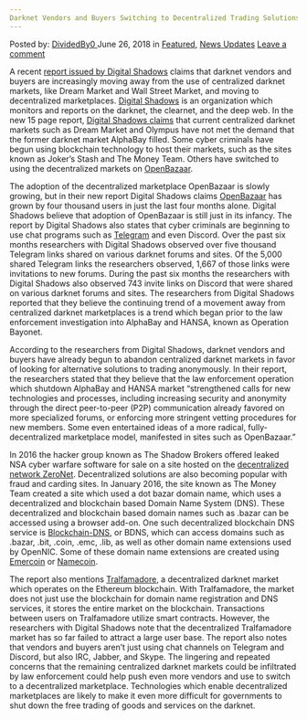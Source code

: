 ```yaml
---
Darknet Vendors and Buyers Switching to Decentralized Trading Solutions
---
```

<article class="post-listing post-26146 post type-post status-publish format-standard has-post-thumbnail hentry 
 tag-buyers tag-decentralized tag-solutions tag-switching tag-trading tag-vendors">
<div class="post-inner">
<span>Posted by: <a href="https://www.deepdotweb.com/author/dividedby0/" title="">DividedBy0 </a></span>
<span>June 26, 2018</span>
<span>in <a href="https://www.deepdotweb.com/category/deepdot-news/" rel="category tag">Featured</a>, <a href="https://www.deepdotweb.com/category/news-updates/" rel="category tag">News Updates</a></span>
<span><a href="https://www.deepdotweb.com/2018/06/26/darknet-vendors-and-buyers-switching-to-decentralized-trading-solutions/#respond">Leave a comment</a></span>


<p>A recent <a href="https://info.digitalshadows.com/SeizeandDesistReport-Reg.html">report issued by Digital Shadows</a> claims that darknet vendors and buyers are increasingly moving away from the use of centralized darknet markets, like Dream Market and Wall Street Market, and moving to decentralized marketplaces. <a href="https://www.digitalshadows.com/about-us/">Digital Shadows</a> is an organization which monitors and reports on the darknet, the clearnet, and the deep web. In the new 15 page report, <a href="https://www.theregister.co.uk/2018/06/07/cybercrime_bazaar_to_telegram/">Digital Shadows claims</a> that current centralized darknet markets such as Dream Market and Olympus have not met the demand that the former darknet market AlphaBay filled. Some cyber criminals have begun using blockchain technology to host their markets, such as the sites known as Joker’s Stash and The Money Team. Others have switched to using the decentralized markets on <a href="https://www.deepdotweb.com/2017/09/23/decentralized-darknet-markets-arrived-openbazaar-2-0-beta-launches-support-tor/">OpenBazaar</a>.</p>
<p>The adoption of the decentralized marketplace OpenBazaar is slowly growing, but in their new report Digital Shadows claims <a href="https://www.deepdotweb.com/tag/openbazaar/">OpenBazaar</a> has grown by four thousand users in just the last four months alone. Digital Shadows believe that adoption of OpenBazaar is still just in its infancy. The report by Digital Shadows also states that cyber criminals are beginning to use chat programs such as <a href="https://www.deepdotweb.com/tag/telegram/">Telegram</a> and even Discord. Over the past six months researchers with Digital Shadows observed over five thousand Telegram links shared on various darknet forums and sites. Of the 5,000 shared Telegram links the researchers observed, 1,667 of those links were invitations to new forums. During the past six months the researchers with Digital Shadows also observed 743 invite links on Discord that were shared on various darknet forums and sites. The researchers from Digital Shadows reported that they believe the continuing trend of a movement away from centralized darknet marketplaces is a trend which began prior to the law enforcement investigation into AlphaBay and HANSA, known as Operation Bayonet.</p>
<p>According to the researchers from Digital Shadows, darknet vendors and buyers have already begun to abandon centralized darknet markets in favor of looking for alternative solutions to trading anonymously. In their report, the researchers stated that they believe that the law enforcement operation which shutdown AlphaBay and HANSA market “strengthened calls for new technologies and processes, including increasing security and anonymity through the direct peer-to-peer (P2P) communication already favored on more specialized forums, or enforcing more stringent vetting procedures for new members. Some even entertained ideas of a more radical, fully-decentralized marketplace model, manifested in sites such as OpenBazaar.”</p>
<p>In 2016 the hacker group known as The Shadow Brokers offered leaked NSA cyber warfare software for sale on a site hosted on the <a href="https://www.deepdotweb.com/2016/12/26/shadow-brokers-take-zeronet-sell-stolen-nsa-exploits/">decentralized network ZeroNet</a>. Decentralized solutions are also becoming popular with fraud and carding sites. In January 2016, the site known as The Money Team created a site which used a dot bazar domain name, which uses a decentralized and blockchain based Domain Name System (DNS). These decentralized and blockchain based domain names such as .bazar can be accessed using a browser add-on. One such decentralized blockchain DNS service is <a href="https://blockchain-dns.info/">Blockchain-DNS</a>, or BDNS, which can access domains such as .bazar, .bit, .coin, .emc, .lib, as well as other domain name extensions used by OpenNIC. Some of these domain name extensions are created using <a href="https://emercoin.com/">Emercoin</a> or <a href="https://namecoin.org/">Namecoin</a>.</p>
<p>The report also mentions <a href="https://www.deepdotweb.com/2017/07/08/behind-scenes-darknet-market-ethereum-blockchain/">Tralfamadore</a>, a decentralized darknet market which operates on the Ethereum blockchain. With Tralfamadore, the market does not just use the blockchain for domain name registration and DNS services, it stores the entire market on the blockchain. Transactions between users on Tralfamadore utilize smart contracts. However, the researchers with Digital Shadows note that the decentralized Tralfamadore market has so far failed to attract a large user base. The report also notes that vendors and buyers aren’t just using chat channels on Telegram and Discord, but also IRC, Jabber, and Skype. The lingering and repeated concerns that the remaining centralized darknet markets could be infiltrated by law enforcement could help push even more vendors and use to switch to a decentralized marketplace. Technologies which enable decentralized marketplaces are likely to make it even more difficult for governments to shut down the free trading of goods and services on the darknet.</p>
</div>
<span style="display:none"><a href="https://www.deepdotweb.com/tag/buyers/" rel="tag">buyers</a> <a href="https://www.deepdotweb.com/tag/darknet/" rel="tag">darknet</a> <a href="https://www.deepdotweb.com/tag/decentralized/" rel="tag">decentralized</a> <a href="https://www.deepdotweb.com/tag/solutions/" rel="tag">solutions</a> <a href="https://www.deepdotweb.com/tag/switching/" rel="tag">switching</a> <a href="https://www.deepdotweb.com/tag/trading/" rel="tag">trading</a> <a href="https://www.deepdotweb.com/tag/vendors/" rel="tag">vendors</a></span> <span style="display:none" class="updated">2018-06-26<a href="https://www.deepdotweb.com/author/dividedby0/" title="Posts by DividedBy0" rel="author">DividedBy0</a></strong></div>
</div>
</article>

